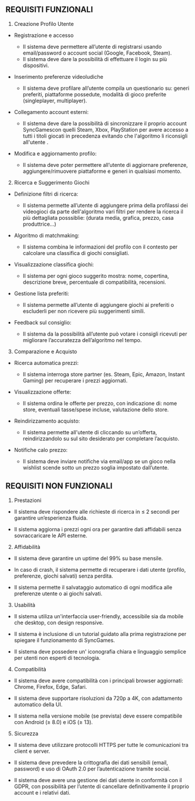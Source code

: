 ## REQUISITI FUNZIONALI 

1. Creazione Profilo Utente

* Registrazione e accesso
    * Il sistema deve permettere all’utente di registrarsi usando email/password o account social (Google, Facebook, Steam).
    * Il sistema deve dare la possibilità di effettuare il login su più dispositivi.

* Inserimento preferenze videoludiche
    * Il sistema deve profilare all’utente compila un questionario su: generi preferiti, piattaforme possedute, modalità di gioco preferite (singleplayer, multiplayer).

* Collegamento account esterni:
    * Il sistema deve dare la possibilità di sincronizzare il proprio account SyncGamescon quelli Steam, Xbox, PlayStation per avere accesso a tutti i titoli giocati in precedenza evitando che l'algoritmo li riconsigli all'utente .

* Modifica e aggiornamento profilo:
    * Il sistema deve poter permettere all’utente di aggiornare preferenze, aggiungere/rimuovere piattaforme e generi in qualsiasi momento.

2.  Ricerca e Suggerimento Giochi

* Definizione filtri di ricerca:
    * Il sistema permette all’utente di aggiungere prima della profilassi dei videogioci da parte dell'algoritmo vari filtri per rendere la ricerca il più dettagliata posssiblie: (durata media, grafica, prezzo, casa produttrice...)

* Algoritmo di matchmaking:
    * Il sistema combina le informazioni del profilo con il contesto per calcolare una classifica di giochi consigliati.

* Visualizzazione classifica giochi:   
    * Il sistema per ogni gioco suggerito mostra: nome, copertina, descrizione breve, percentuale di compatibilità, recensioni.

* Gestione lista preferiti:

    * Il sistema permette all’utente di aggiungere giochi ai preferiti o escluderli per non ricevere più suggerimenti simili.

* Feedback sul consiglio:

    * Il sistema da la possibilità all’utente può votare i consigli ricevuti per migliorare l’accuratezza dell’algoritmo nel tempo.


3. Comparazione e Acquisto

* Ricerca automatica prezzi:
    * Il sistema interroga store partner (es. Steam, Epic, Amazon, Instant Gaming) per recuperare i prezzi aggiornati.

* Visualizzazione offerte:
    * Il sistema ordina le offerte per prezzo, con indicazione di: nome store, eventuali tasse/spese incluse, valutazione dello store.

* Reindirizzamento acquisto:
    * Il sistema permette all'utente di cliccando su un’offerta, reindirizzandolo su sul sito desiderato per completare l’acquisto.

* Notifiche calo prezzo:
    * Il sistema deve inviare notifiche via email/app se un gioco nella wishlist scende sotto un prezzo soglia impostato dall’utente.





## REQUISITI NON FUNZIONALI 

1. Prestazioni

* Il sistema deve rispondere alle richieste di ricerca in ≤ 2 secondi per garantire un’esperienza fluida.

* Il sistema aggiorna i prezzi ogni ora per garantire dati affidabili senza sovraccaricare le API esterne.


2. Affidabilità

* Il sistema deve garantire un uptime del 99% su base mensile.

* In caso di crash, il sistema permette di recuperare i dati utente (profilo, preferenze, giochi salvati) senza perdita.

* Il sistema permette il salvataggio automatico di ogni modifica alle preferenze utente o ai giochi salvati.



3. Usabilità

* Il sistema utiliza un'interfaccia user-friendly, accessibile sia da mobile che desktop, con design responsive.

* Il sistema è inclusione di un tutorial guidato alla prima registrazione per spiegare il funzionamento di SyncGames.

* Il sistema deve possedere un' iconografia chiara e linguaggio semplice per utenti non esperti di tecnologia.


4.  Compatibilità

* Il sistema deve avere compatibilità con i principali browser aggiornati: Chrome, Firefox, Edge, Safari.

+ Il sistema deve supportare risoluzioni da 720p a 4K, con adattamento automatico della UI.

* Il sistema nella versione mobile (se prevista) deve essere compatibile con Android (≥ 8.0) e iOS (≥ 13).


5. Sicurezza

* Il sistema deve utilizzare protocolli HTTPS per tutte le comunicazioni tra client e server.

* Il sistema deve prevedere la crittografia dei dati sensibili (email, password) e uso di OAuth 2.0 per l’autenticazione tramite social.

* Il sistema deve avere una gestione dei dati utente in conformità con il GDPR, con possibilità per l’utente di cancellare definitivamente il proprio account e i relativi dati.